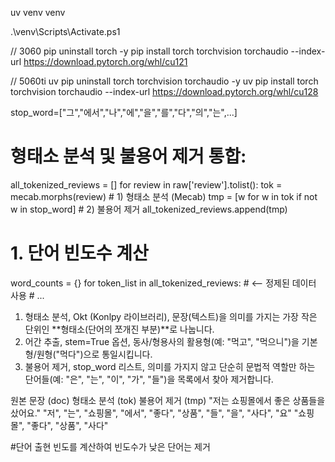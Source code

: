 uv venv venv

.\venv\Scripts\Activate.ps1

// 3060
pip uninstall torch -y
pip install torch torchvision torchaudio --index-url https://download.pytorch.org/whl/cu121

// 5060ti
uv pip uninstall torch torchvision torchaudio -y
uv pip install torch torchvision torchaudio --index-url https://download.pytorch.org/whl/cu128

stop_word=["그","에서","나","에","을","를","다","의","는",...]

# 형태소 분석 및 불용어 제거 통합:

all_tokenized_reviews = []
for review in raw['review'].tolist():
tok = mecab.morphs(review) # 1) 형태소 분석 (Mecab)
tmp = [w for w in tok if not w in stop_word] # 2) 불용어 제거
all_tokenized_reviews.append(tmp)

# 1. 단어 빈도수 계산

word_counts = {}
for token_list in all_tokenized_reviews: # <-- 정제된 데이터 사용 # ...

1. 형태소 분석, Okt (Konlpy 라이브러리), 문장(텍스트)을 의미를 가지는 가장 작은 단위인 **형태소(단어의 쪼개진 부분)**로 나눕니다.
2. 어간 추출, stem=True 옵션, 동사/형용사의 활용형(예: "먹고", "먹으니")을 기본형/원형("먹다")으로 통일시킵니다.
3. 불용어 제거, stop_word 리스트, 의미를 가지지 않고 단순히 문법적 역할만 하는 단어들(예: "은", "는", "이", "가", "들")을 목록에서 찾아 제거합니다.

원본 문장 (doc) 형태소 분석 (tok) 불용어 제거 (tmp)
"저는 쇼핑몰에서 좋은 상품들을 샀어요." "저", "는", "쇼핑몰", "에서", "좋다", "상품", "들", "을", "사다", "요" "쇼핑몰", "좋다", "상품", "사다"

#단어 출현 빈도를 계산하여 빈도수가 낮은 단어는 제거

